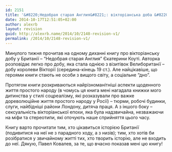 ```yaml
---
id: 2151
title: '&#8220;Недобрая старая Англия&#8221;: вікторіанська доба &#8220;на дні&#8221;'
date: 2014-10-17T12:51:05+02:00
author: alexrb
layout: revision
guid: http://alexrb.name/2014/10/2148-revision-v1/
permalink: /2014/10/2148-revision-v1/
---
```

Минулого тижня прочитав на одному диханні книгу про вікторіанську добу у Британії &#8211; &#8220;Недобрая старая Англия&#8221; Єкатерини Коуті. Авторка розповідає легко про добу, яка стала однією з візитівок Велибоританії &#8211; добу королеви Вікторії (середина-кінець 19 ст.). Але найцікавіше, що героями книги стають не особи з вищого світу, а соціальне &#8220;дно&#8221;.

Протягом книги розкриваються найрізноманітніші аспекти щоденного життя простого народу (в чомусь ця книга мені нагадала книжки мого дитинства у стилі соцреалізму, які розказували про важке дореволюційне життя простого народу у Росії) &#8211; тюрми, робочі будинки, слуги, найбідніші райони Лондону, дитяча праця. А з іншого боку &#8211; сексуальність вікторіанської епохи, яка була надзвичайна, незважаючи на міфи та стереотипи, які оточують наше сприйняття цього часу.

Книгу варто прочитати тим, хто цікавиться історією Британії (подивитися на неї не з парадного ходу, а з низів); тим, хто хотів би розібратися у звичайному житті тих, хто творить історію, але не входить до неї. Дякую, Павел Ковалев, за те, що вчасно показав мені цю книгу!